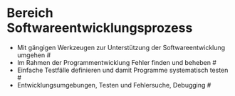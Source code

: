# Bereich Softwareentwicklungsprozess

- Mit gängigen Werkzeugen zur Unterstützung der Softwareentwicklung umgehen  #
- Im Rahmen der Programmentwicklung Fehler finden und beheben  #
- Einfache Testfälle definieren und damit Programme systematisch testen  #
- Entwicklungsumgebungen, Testen und Fehlersuche, Debugging  #
